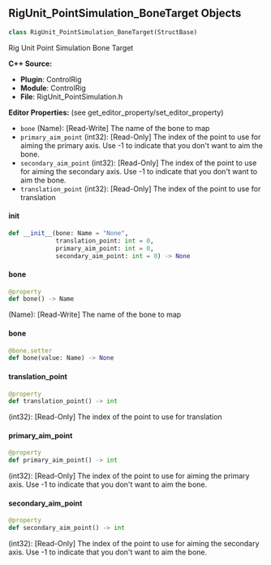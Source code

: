 ## RigUnit_PointSimulation_BoneTarget Objects

```python
class RigUnit_PointSimulation_BoneTarget(StructBase)
```

Rig Unit Point Simulation Bone Target

**C++ Source:**

- **Plugin**: ControlRig
- **Module**: ControlRig
- **File**: RigUnit_PointSimulation.h

**Editor Properties:** (see get_editor_property/set_editor_property)

- ``bone`` (Name):  [Read-Write] The name of the bone to map
- ``primary_aim_point`` (int32):  [Read-Only] The index of the point to use for aiming the primary axis.
  Use -1 to indicate that you don't want to aim the bone.
- ``secondary_aim_point`` (int32):  [Read-Only] The index of the point to use for aiming the secondary axis.
  Use -1 to indicate that you don't want to aim the bone.
- ``translation_point`` (int32):  [Read-Only] The index of the point to use for translation

<a id="unreal.RigUnit_PointSimulation_BoneTarget.__init__"></a>

#### __init__

```python
def __init__(bone: Name = "None",
             translation_point: int = 0,
             primary_aim_point: int = 0,
             secondary_aim_point: int = 0) -> None
```

<a id="unreal.RigUnit_PointSimulation_BoneTarget.bone"></a>

#### bone

```python
@property
def bone() -> Name
```

(Name):  [Read-Write] The name of the bone to map

<a id="unreal.RigUnit_PointSimulation_BoneTarget.bone"></a>

#### bone

```python
@bone.setter
def bone(value: Name) -> None
```

<a id="unreal.RigUnit_PointSimulation_BoneTarget.translation_point"></a>

#### translation_point

```python
@property
def translation_point() -> int
```

(int32):  [Read-Only] The index of the point to use for translation

<a id="unreal.RigUnit_PointSimulation_BoneTarget.primary_aim_point"></a>

#### primary_aim_point

```python
@property
def primary_aim_point() -> int
```

(int32):  [Read-Only] The index of the point to use for aiming the primary axis.
Use -1 to indicate that you don't want to aim the bone.

<a id="unreal.RigUnit_PointSimulation_BoneTarget.secondary_aim_point"></a>

#### secondary_aim_point

```python
@property
def secondary_aim_point() -> int
```

(int32):  [Read-Only] The index of the point to use for aiming the secondary axis.
Use -1 to indicate that you don't want to aim the bone.

<a id="unreal.RigUnit_PointSimulation"></a>